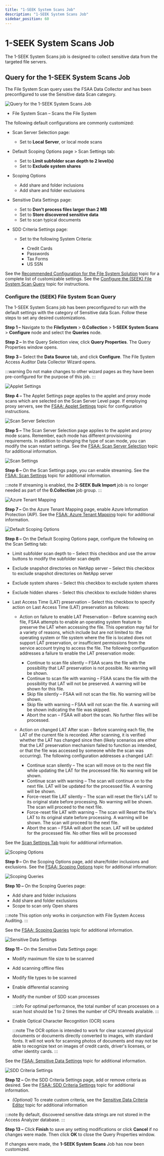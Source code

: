 ```yaml
---
title: "1-SEEK System Scans Job"
description: "1-SEEK System Scans Job"
sidebar_position: 60
---
```


# 1-SEEK System Scans Job

The 1-SEEK System Scans job is designed to collect sensitive data from the targeted file servers.

## Query for the 1-SEEK System Scans Job

The File System Scan query uses the FSAA Data Collector and has been preconfigured to use the
Sensitive data Scan category.

![Query for the 1-SEEK System Scans Job](/images/accessanalyzer/12.0/solutions/filesystem/collection/seeksystemscansquery.webp)

- File System Scan – Scans the File System

The following default configurations are commonly customized:

- Scan Server Selection page:

    - Set to **Local Server**, or local mode scans

- Default Scoping Options page > Scan Settings tab:

    - Set to **Limit subfolder scan depth to 2 level(s)**
    - Set to **Exclude system shares**

- Scoping Options

    - Add share and folder inclusions
    - Add share and folder exclusions

- Sensitive Data Settings page:

    - Set to **Don’t process files larger than 2 MB**
    - Set to **Store discovered sensitive data**
    - Set to scan typical documents

- SDD Criteria Settings page:

    - Set to the following System Criteria:

        - Credit Cards
        - Passwords
        - Tax Forms
        - US SSN

See the [Recommended Configuration for the File System Solution](/docs/accessanalyzer/12.0/solutions/filesystem/recommended.md) topic for a
complete list of customizable settings. See the
[Configure the (SEEK) File System Scan Query](#configure-the-seek-file-system-scan-query) topic for
instructions.

### Configure the (SEEK) File System Scan Query

The 1-SEEK System Scans job has been preconfigured to run with the default settings with the
category of Sensitive data Scan. Follow these steps to set any desired customizations.

**Step 1 –** Navigate to the **FileSystem** > **0.Collection** > **1-SEEK System Scans** >
**Configure** node and select the **Queries** node.

**Step 2 –** In the Query Selection view, click **Query Properties**. The Query Properties window
opens.

**Step 3 –** Select the **Data Source** tab, and click **Configure**. The File System Access Auditor
Data Collector Wizard opens.

:::warning
Do not make changes to other wizard pages as they have been pre-configured for the
purpose of this job.
:::


![Applet Settings](/images/accessanalyzer/12.0/solutions/filesystem/collection/fsaaseekappletsettings.webp)

**Step 4 –** The Applet Settings page applies to the applet and proxy mode scans which are selected
on the Scan Server Level page. If employing proxy servers, see the
[FSAA: Applet Settings](/docs/accessanalyzer/12.0/admin/datacollector/fsaa/appletsettings.md) topic for configuration
instructions.

![Scan Server Selection](/images/accessanalyzer/12.0/solutions/filesystem/collection/fsaaseekserverselection.webp)

**Step 5 –** The Scan Server Selection page applies to the applet and proxy mode scans. Remember,
each mode has different provisioning requirements. In addition to changing the type of scan mode,
you can modify the scan restart settings. See the
[FSAA: Scan Server Selection](/docs/accessanalyzer/12.0/admin/datacollector/fsaa/scanserverselection.md) topic for
additional information.

![Scan Settings](/images/accessanalyzer/12.0/solutions/filesystem/collection/fsaaseekscansettings.webp)

**Step 6 –** On the Scan Settings page, you can enable streaming. See the
[FSAA: Scan Settings](/docs/accessanalyzer/12.0/admin/datacollector/fsaa/scansettings.md) topic for additional
information.

:::note
If streaming is enabled, the **2-SEEK Bulk Import** job is no longer needed as part of the
**0.Collection** job group.
:::


![Azure Tenant Mapping](/images/accessanalyzer/12.0/solutions/filesystem/collection/fsaaseekazuretenantmapping.webp)

**Step 7 –** On the Azure Tenant Mapping page, enable Azure Information Protection (AIP). See the
[FSAA: Azure Tenant Mapping](/docs/accessanalyzer/12.0/admin/datacollector/fsaa/azuretenantmapping.md) topic for
additional information.

![Default Scoping Options](/images/accessanalyzer/12.0/solutions/filesystem/collection/seekdefaultscopingoptions.webp)

**Step 8 –** On the Default Scoping Options page, configure the following on the Scan Setting tab:

- Limit subfolder scan depth to – Select this checkbox and use the arrow buttons to modify the
  subfolder scan depth
- Exclude snapshot directories on NetApp server – Select this checkbox to exclude snapshot
  directories on NetApp server
- Exclude system shares – Select this checkbox to exclude system shares
- Exclude hidden shares - Select this checkbox to exclude hidden shares
- Last Access Time (LAT) preservation – Select this checkbox to specify action on Last Access Time
  (LAT) preservation as follows:

    - Action on failure to enable LAT Preservation – Before scanning each file, FSAA attempts to
      enable an operating system feature to preserve the LAT when accessing the file. This operation
      may fail for a variety of reasons, which include but are not limited to: the operating system
      or file system where the file is located does not support LAT preservation, or insufficient
      permissions from the service account trying to access the file. The following configuration
      addresses a failure to enable the LAT preservation mode:

        - Continue to scan file silently – FSAA scans the file with the possibility that LAT
          preservation is not possible. No warning will be shown.
        - Continue to scan file with warning – FSAA scans the file with the possibility that LAT
          will not be preserved. A warning will be shown for this file.
        - Skip file silently – FSAA will not scan the file. No warning will be shown.
        - Skip file with warning – FSAA will not scan the file. A warning will be shown indicating
          the file was skipped.
        - Abort the scan – FSAA will abort the scan. No further files will be processed.

    - Action on changed LAT After scan – Before scanning each file, the LAT of the current file is
      recorded. After scanning, it is verified whether the LAT has changed since then (likely
      scenarios are either that the LAT preservation mechanism failed to function as intended, or
      that the file was accessed by someone while the scan was occurring). The following
      configuration addresses a changed LAT:

        - Continue scan silently – The scan will move on to the next file while updating the LAT for
          the processed file. No warning will be shown.
        - Continue scan with warning – The scan will continue on to the next file. LAT will be
          updated for the processed file. A warning will be shown.
        - Force-reset file LAT silently – The scan will reset the file's LAT to its original state
          before processing. No warning will be shown. The scan will proceed to the next file.
        - Force-reset file LAT with warning – The scan will Reset the file's LAT to its original
          state before processing. A warning will be shown. The scan will proceed to the next file.
        - Abort the scan – FSAA will abort the scan. LAT will be updated for the processed file. No
          other files will be processed

See the [Scan Settings Tab](/docs/accessanalyzer/12.0/admin/datacollector/fsaa/defaultscopingoptions/scansettings.md)
topic for additional information.

![Scoping Options](/images/accessanalyzer/12.0/solutions/filesystem/collection/fsaaseekscopingoptions.webp)

**Step 9 –** On the Scoping Options page, add share/folder inclusions and exclusions. See the
[FSAA: Scoping Options](/docs/accessanalyzer/12.0/admin/datacollector/fsaa/scopingoptions.md) topic for additional
information:

![Scoping Queries](/images/accessanalyzer/12.0/solutions/filesystem/collection/fsaaseekscopingqueries.webp)

**Step 10 –** On the Scoping Queries page:

- Add share and folder inclusions
- Add share and folder exclusions
- Scope to scan only Open shares

:::note
This option only works in conjunction with File System Access Auditing.
:::


See the [FSAA: Scoping Queries](/docs/accessanalyzer/12.0/admin/datacollector/fsaa/scopingqueries.md) topic for
additional information.

![Sensitive Data Settings](/images/accessanalyzer/12.0/solutions/filesystem/collection/seeksystemscanssensitivedatasettings.webp)

**Step 11 –** On the Sensitive Data Settings page:

- Modify maximum file size to be scanned
- Add scanning offline files
- Modify file types to be scanned
- Enable differential scanning
- Modify the number of SDD scan processes

    :::info
    For optimal performance, the total number of scan processes on a scan host
    should be 1 to 2 times the number of CPU threads available.
    :::


- Enable Optical Character Recognition (OCR) scans

    :::note
    The OCR option is intended to work for clear scanned physical documents or documents
    directly converted to images, with standard fonts. It will not work for scanning photos of
    documents and may not be able to recognize text on images of credit cards, driver's licenses, or
    other identity cards.
    :::


See the [FSAA: Sensitive Data Settings](/docs/accessanalyzer/12.0/admin/datacollector/fsaa/sensitivedatasettings.md)
topic for additional information.

![SDD Criteria Settings](/images/accessanalyzer/12.0/solutions/filesystem/collection/seeksddcriteriasettings.webp)

**Step 12 –** On the SDD Criteria Settings page, add or remove criteria as desired. See the
[FSAA: SDD Criteria Settings](/docs/accessanalyzer/12.0/admin/datacollector/fsaa/sddcriteria.md) topic for additional
information.

- _(Optional)_ To create custom criteria, see the
  [Sensitive Data Criteria Editor](/docs/accessanalyzer/12.0/sensitivedatadiscovery/criteriaeditor/overview.md) topic
  for additional information

:::note
By default, discovered sensitive data strings are not stored in the Access Analyzer
database.
:::


**Step 13 –** Click **Finish** to save any setting modifications or click **Cancel** if no changes
were made. Then click **OK** to close the Query Properties window.

If changes were made, the **1-SEEK System Scans** Job has now been customized.
